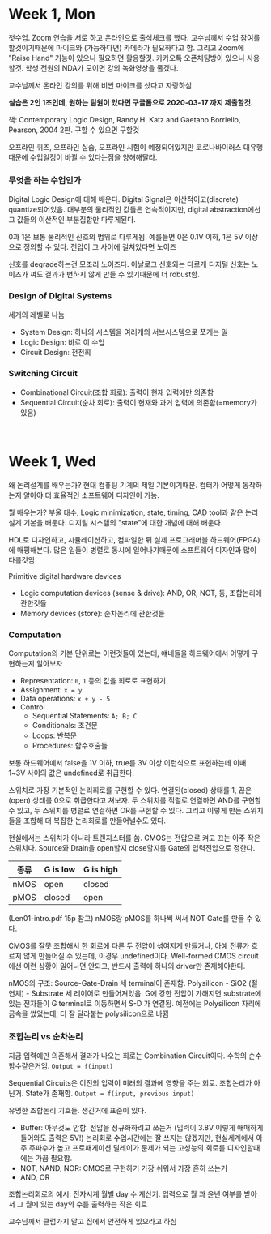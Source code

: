 Week 1, Mon
========
첫수업. Zoom 연습을 서로 하고 온라인으로 출석체크를 했다. 교수님께서 수업 참여를 할것이기때문에 마이크와 (가능하다면) 카메라가 필요하다고 함. 그리고 Zoom에 "Raise Hand" 기능이 있으니 필요하면 활용할것. 카카오톡 오픈채팅방이 있으니 사용할것. 학생 전원의 NDA가 모이면 강의 녹화영상을 풀겠다.

교수님께서 온라인 강의를 위해 비싼 마이크를 샀다고 자랑하심

**실습은 2인 1조인데, 원하는 팀원이 있다면 구글폼으로 2020-03-17 까지 제출할것.**

책: Contemporary Logic Design, Randy H. Katz and Gaetano Borriello, Pearson, 2004 2판. 구할 수 있으면 구할것

오프라인 퀴즈, 오프라인 실습, 오프라인 시험이 예정되어있지만 코로나바이러스 대유행때문에 수업일정이 바뀔 수 있다는점을 양해해달라.

### 무엇을 하는 수업인가
Digital Logic Design에 대해 배운다. Digital Signal은 이산적이고(discrete) quantize되어있음. 대부분의 물리적인 값들은 연속적이지만, digital abstraction에선 그 값들의 이산적인 부분집합만 다루게된다.

0과 1은 보통 물리적인 신호의 범위로 다루게됨. 예를들면 0은 0.1V 이하, 1은 5V 이상으로 정의할 수 있다. 전압이 그 사이에 걸쳐있다면 노이즈

신호를 degrade하는건 모조리 노이즈다. 아날로그 신호와는 다르게 디지털 신호는 노이즈가 껴도 결과가 변하지 않게 만들 수 있기때문에 더 robust함.

### Design of Digital Systems
세개의 레벨로 나눔

- System Design: 하나의 시스템을 여러개의 서브시스템으로 쪼개는 일
- Logic Design: 바로 이 수업
- Circuit Design: 전전회

### Switching Circuit
- Combinational Circuit(조합 회로): 출력이 현재 입력에만 의존함
- Sequential Circuit(순차 회로): 출력이 현재와 과거 입력에 의존함(=memory가 있음)

&nbsp;

Week 1, Wed
========

왜 논리설계를 배우는가? 현대 컴퓨팅 기계의 제일 기본이기때문. 컴터가 어떻게 동작하는지 알아야 더 효율적인 소프트웨어 디자인이 가능.

뭘 배우는가? 부울 대수, Logic minimization, state, timing, CAD tool과 같은 논리설계 기본을 배운다. 디지털 시스템의 "state"에 대한 개념에 대해 배운다.

HDL로 디자인하고, 시뮬레이션하고, 컴파일한 뒤 실제 프로그래머블 하드웨어(FPGA)에 매핑해본다. 많은 일들이 병렬로 동시에 일어나기때문에 소프트웨어 디자인과 많이 다를것임

Primitive digital hardware devices
- Logic computation devices (sense & drive): AND, OR, NOT, 등, 조합논리에 관한것들
- Memory devices (store): 순차논리에 관한것들

### Computation
Computation의 기본 단위로는 이런것들이 있는데, 얘네들을 하드웨어에서 어떻게 구현하는지 알아보자

- Representation: `0`, `1` 등의 값을 회로로 표현하기
- Assignment: `x = y`
- Data operations: `x + y - 5`
- Control
  - Sequential Statements: `A; B; C`
  - Conditionals: 조건문
  - Loops: 반복문
  - Procedures: 함수호출들

보통 하드웨어에서 false을 1V 이하, true를 3V 이상 이런식으로 표현하는데 이때 1~3V 사이의 값은 undefined로 취급한다.

스위치로 가장 기본적인 논리회로를 구현할 수 있다. 연결된(closed) 상태를 1, 끊은(open) 상태를 0으로 취급한다고 쳐보자. 두 스위치를 직렬로 연결하면 AND를 구현할 수 있고, 두 스위치를 병렬로 연결하면 OR를 구현할 수 있다. 그리고 이렇게 만든 스위치들을 조합해 더 복잡한 논리회로를 만들어낼수도 있다.

현실에서는 스위치가 아니라 트랜지스터를 씀. CMOS는 전압으로 켜고 끄는 아주 작은 스위치다. Source와 Drain을 open할지 close할지를 Gate의 입력전압으로 정한다.

종류 | G is low | G is high
-----|----------|----------
nMOS | open     | closed
pMOS | closed   | open

(Len01-intro.pdf 15p 참고) nMOS랑 pMOS를 하나씩 써서 NOT Gate를 만들 수 있다.

CMOS를 잘못 조합해서 한 회로에 다른 두 전압이 섞여지게 만들거나, 아예 전류가 흐르지 않게 만들어질 수 있는데, 이경우 undefined이다. Well-formed CMOS circuit에선 이런 상황이 일어나면 안되고, 반드시 출력에 하나의 driver만 존재해야한다.

nMOS의 구조: Source-Gate-Drain 세 terminal이 존재함. Polysilicon - SiO2 (절연체) - Substrate 세 레이어로 만들어져있음. G에 강한 전압이 가해지면 substrate에 있는 전자들이 G terminal로 이동하면서 S-D 가 연결됨. 예전에는 Polysilicon 자리에 금속을 썼었는데, 더 잘 달라붙는 polysilicon으로 바뀜

### 조합논리 vs 순차논리
지금 입력에만 의존해서 결과가 나오는 회로는 Combination Circuit이다. 수학의 순수함수같은거임. `Output = f(input)`

Sequential Circuits은 이전의 입력이 미래의 결과에 영향을 주는 회로. 조합논리가 아닌거. State가 존재함. `Output = f(input, previous input)`

유명한 조합논리 기호들. 생긴거에 표준이 있다.

- Buffer: 아무것도 안함. 전압을 정규화하려고 쓰는거 (입력이 3.8V 이렇게 애매하게 들어와도 출력은 5V!) 논리회로 수업시간에는 잘 쓰지는 않겠지만, 현실세계에서 아주 주파수가 높고 프로패게이션 딜레이가 문제가 되는 고성능의 회로를 디자인할때에는 가끔 필요함.
- NOT, NAND, NOR: CMOS로 구현하기 가장 쉬워서 가장 흔히 쓰는거
- AND, OR

조합논리회로의 예시: 전자시계 월별 day 수 계산기. 입력으로 월 과 윤년 여부를 받아서 그 월에 있는 day의 수를 출력하는 작은 회로

교수님께서 클럽가지 말고 집에서 안전하게 있으라고 하심